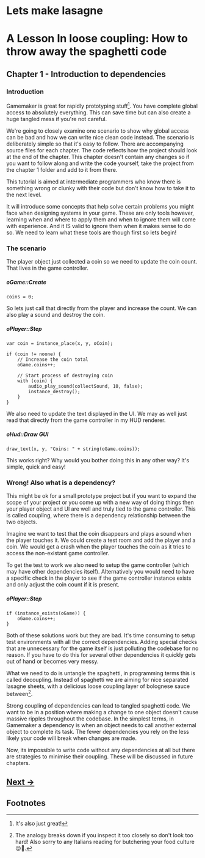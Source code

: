 # Lets make lasagne

# A Lesson In loose coupling: How to throw away the spaghetti code


## Chapter 1 - Introduction to dependencies


### Introduction

Gamemaker is great for rapidly prototyping stuff[^1]. You have complete global access to absolutely everything. This can save time but can also create a huge tangled mess if you're not careful.

We're going to closely examine one scenario to show why global access can be bad and how we can write nice clean code instead. The scenario is deliberately simple so that it's easy to follow. There are accompanying source files for each chapter. The code reflects how the project should look at the end of the chapter. This chapter doesn't contain any changes so if you want to follow along and write the code yourself, take the project from the chapter 1 folder and add to it from there.

This tutorial is aimed at intermediate programmers who know there is something wrong or clunky with their code but don't know how to take it to the next level.

It will introduce some concepts that help solve certain problems you might face when designing systems in your game. These are only tools however, learning when and where to apply them and when to ignore them will come with experience. And it IS valid to ignore them when it makes sense to do so. We need to learn what these tools are though first so lets begin!

### The scenario

The player object just collected a coin so we need to update the coin count. That lives in the game controller.

##### oGame::Create
```gml
coins = 0;
```

So lets just call that directly from the player and increase the count. We can also play a sound and destroy the coin.

##### oPlayer::Step
```gml
var coin = instance_place(x, y, oCoin);

if (coin != noone) {
	// Increase the coin total
	oGame.coins++;
	
	// Start process of destroying coin
	with (coin) {
		audio_play_sound(collectSound, 10, false);
		instance_destroy();
	}
}
```

We also need to update the text displayed in the UI. We may as well just read that directly from the game controller in my HUD renderer.

##### oHud::Draw GUI
```gml
draw_text(x, y, "Coins: " + string(oGame.coins));
```

This works right? Why would you bother doing this in any other way? It's simple, quick and easy!


### Wrong! Also what is a dependency?

This might be ok for a small prototype project but if you want to expand the scope of your project or you come up with a new way of doing things then your player object and UI are well and truly tied to the game controller. This is called coupling, where there is a dependency relationship between the two objects.

Imagine we want to test that the coin disappears and plays a sound when the player touches it. We could create a test room and add the player and a coin. We would get a crash when the player touches the coin as it tries to access the non-existant game controller.

To get the test to work we also need to setup the game controller  (which may have other dependencies itself). Alternatively you would need to have a specific check in the player to see if the game controller instance exists and only adjust the coin count if it is present.

##### oPlayer::Step
```gml
if (instance_exists(oGame)) {
	oGame.coins++;
}
```

Both of these solutions work but they are bad. It's time consuming to setup test environments with all the correct dependencies. Adding special checks that are unnecessary for the game itself is just polluting the codebase for no reason. If you have to do this for several other dependencies it quickly gets out of hand or becomes very messy.

What we need to do is untangle the spaghetti, in programming terms this is called decoupling. Instead of spaghetti we are aiming for nice separated lasagne sheets, with a delicious loose coupling layer of bolognese sauce between[^2].

Strong coupling of dependencies can lead to tangled spaghetti code. We want to be in a position where making a change to one object doesn't cause massive ripples throughout the codebase. In the simplest terms, in Gamemaker a dependency is when an object needs to call another external object to complete its task. The fewer dependencies you rely on the less likely your code will break when changes are made.

Now, its impossible to write code without any dependencies at all but there are strategies to minimise their coupling. These will be discussed in future chapters.

## [Next →](/chapter-02-self-imposed-restrictions/chapter-02-self-imposed-restrictions.md)

## Footnotes

[^1]: It's also just great!

[^2]:The analogy breaks down if you inspect it too closely so don't look too hard! Also sorry to any Italians reading for butchering your food culture 😜🍝.
